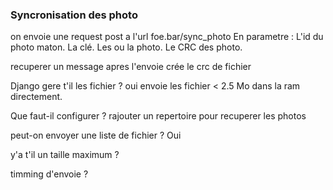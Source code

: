 ### Syncronisation des photo

on envoie une request post a l'url foe.bar/sync_photo
    En parametre :
        L'id du photo maton.
        La clé.
        Les ou la photo.
        Le CRC des photo.
        

recuperer un message apres l'envoie
crée le crc de fichier



Django gere t'il les fichier ?
oui envoie les fichier < 2.5 Mo dans la ram directement.

Que faut-il configurer ?
rajouter un repertoire pour recuperer les photos

peut-on envoyer une liste de fichier ?
Oui 

y'a t'il un taille maximum ?

timming d'envoie ?


